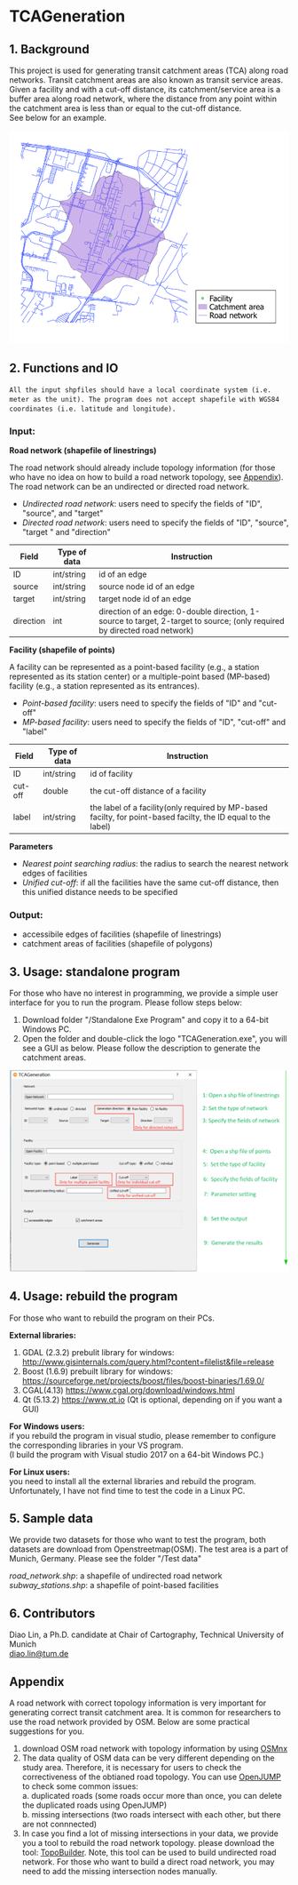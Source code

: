# TCAGeneration

## 1. Background
This project is used for generating transit catchment areas (TCA) along road networks. Transit catchment areas are also known as transit service areas.  
Given a facility and with a cut-off distance, its catchment/service area is a buffer area along road network, where the distance from any point within the catchment area is less than or equal to the cut-off distance.  
See below for an example. 

![TCA_example](/img/illustration_of_TCA.png "A transit catchment area")

## 2. Functions and IO

`All the input shpfiles should have a local coordinate system (i.e. meter as the unit). The program does not accept shapefile with WGS84 coordinates (i.e. latitude and longitude). `

### Input:

**Road network (shapefile of linestrings)**

The road network should already include topology information (for those who have no idea on how to build a road network topology, see [Appendix](#appendix)).  
The road network can be an undirected or directed road network.  
* *Undirected road network*: users need to specify the fields of "ID", "source", and "target"  
* *Directed road network*: users need to specify the fields of "ID", "source", "target " and "direction"  

|Field|Type of data|Instruction|
|----|-----|-----|
|ID|int/string|id of an edge|
|source|int/string|source node id of an edge|
|target|int/string|target node id of an edge|
|direction|int|direction of an edge: 0-double direction, 1-source to target, 2-target to source; (only required by directed road network)|

**Facility (shapefile of points)**

A facility can be represented as a point-based facility (e.g., a station represented as its station center) or a multiple-point based (MP-based) facility (e.g., a station represented as its entrances).
* *Point-based facility*: users need to specify the fields of "ID" and "cut-off"
* *MP-based facility*: users need to specify the fields of "ID", "cut-off" and "label"

|Field|Type of data|Instruction|
|----|-----|-----|
|ID|int/string|id of facility|
|cut-off|double|the cut-off distance of a facility|
|label|int/string|the label of a facility(only required by MP-based facilty, for point-based facilty, the ID equal to the label)|


**Parameters**

* *Nearest point searching radius*: the radius to search the nearest network edges of facilities
* *Unified cut-off*: if all the facilities have the same cut-off distance, then this unified distance needs to be specified

### Output:

* accessibile edges of facilities (shapefile of linestrings) 
* catchment areas of facilities (shapefile of polygons) 

## 3. Usage: standalone program

For those who have no interest in programming, we provide a simple user interface for you to run the program.
Please follow steps below:
1) Download folder "/Standalone Exe Program" and copy it to a 64-bit Windows PC.
2) Open the folder and double-click the logo "TCAGeneration.exe", you will see a GUI as below. 
Please follow the description to generate the catchment areas. 

![TCA_GUI_instruction](/img/instruction_of_the_GUI.png "the GUI instructions")


## 4. Usage: rebuild the program

For those who want to rebuild the program on their PCs. 

**External libraries:**
1) GDAL (2.3.2) prebulit library for windows: http://www.gisinternals.com/query.html?content=filelist&file=release
2) Boost (1.6.9) prebuilt library for windows: https://sourceforge.net/projects/boost/files/boost-binaries/1.69.0/
3) CGAL(4.13) https://www.cgal.org/download/windows.html
4) Qt (5.13.2) https://www.qt.io (Qt is optional, depending on if you want a GUI)

**For Windows users:**  
if you rebuild the program in visual studio, please remember to configure the 
corresponding libraries in your VS program.  
(I build the program with Visual studio 2017 on a 64-bit Windows PC.)

**For Linux users:**  
you need to install all the external libraries and rebuild the program.  
Unfortunately, I have not find time to test the code in a Linux PC.  

## 5. Sample data

We provide two datasets for those who want to test the program, both datasets are download
from Openstreetmap(OSM). The test area is a part of Munich, Germany. Please see the folder "/Test data"

*road_network.shp*: a shapefile of undirected road network  
*subway_stations.shp*: a shapefile of point-based facilities

## 6. Contributors

Diao Lin, a Ph.D. candidate at Chair of Cartography, Technical University of Munich  
diao.lin@tum.de

## Appendix

A road network with correct topology information is very important for generating correct transit catchment area.
It is common for researchers to use the road network provided by OSM. Below are some practical suggestions for you.
1. download OSM road network with topology information by using [OSMnx](https://github.com/gboeing/osmnx)
2. The data quality of OSM data can be very different depending on the study area. Therefore, it is necessary for users
to check the correctiveness of the obtianed road topology. You can use [OpenJUMP](http://www.openjump.org/) to check some common issues:  
      a. duplicated roads (some roads occur more than once, you can delete the duplicated roads using OpenJUMP)  
      b. missing intersections (two roads intersect with each other, but there are not connnected)  
3. In case you find a lot of missing intersections in your data, we provide you a tool to rebuild the road network topology.
please download the tool: [TopoBuilder](https://gitlab.com/Drsulmp/topobuilder). 
Note, this tool can be used to build undirected road network. For those who want to build a direct road network, you may need to add the missing
intersection nodes manually.




